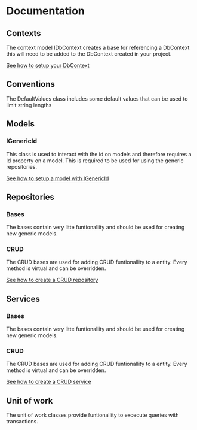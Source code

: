 # Documentation

## Contexts
The context model IDbContext creates a base for referencing a DbContext this will need to be added to the DbContext created in your project.

[See how to setup your DbContext](contexts/howToSetupDbContext.md)

## Conventions
The DefaultValues class includes some default values that can be used to limit string lengths 

## Models

### IGenericId
This class is used to interact with the id on models and therefore requires a Id property on a model. This is required to be used for using the generic repositories.

[See how to setup a model with IGenericId](Models/IGenericId/howToSetupModel.md)

## Repositories

### Bases
The bases contain very litte funtionallity and should be used for creating new generic models.

### CRUD
The CRUD bases are used for adding CRUD funtionallity to a entity. Every method is virtual and can be overridden.

[See how to create a CRUD repository](Repositories/CRUD/howToCreateACRUDRepository.md)

## Services

### Bases
The bases contain very litte funtionallity and should be used for creating new generic models.

### CRUD
The CRUD bases are used for adding CRUD funtionallity to a entity. Every method is virtual and can be overridden.

[See how to create a CRUD service](Services/CRUD/howToCreateACRUDService.md)

## Unit of work
The unit of work classes provide funtionallity to excecute queries with transactions.